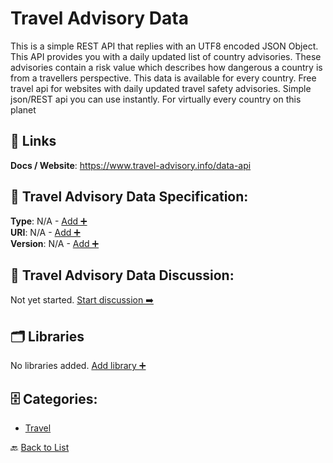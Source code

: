 # Travel Advisory Data

This is a simple REST API that replies with an UTF8 encoded JSON Object. This API provides you with a daily updated list of country advisories. These advisories contain a risk value which describes how dangerous a country is from a travellers perspective. This data is available for every country. Free travel api for websites with daily updated travel safety advisories. Simple json/REST api you can use instantly. For virtually every country on this planet

##  🔗 Links
**Docs / Website**: https://www.travel-advisory.info/data-api

## 🧬 Travel Advisory Data Specification:
**Type**: N/A - [Add ➕](https://github.com/apis-list/apis-list/edit/main/apis/travel-advisory-data/travel-advisory-data.yaml)  
**URI**: N/A - [Add ➕](https://github.com/apis-list/apis-list/edit/main/apis/travel-advisory-data/travel-advisory-data.yaml)  
**Version**: N/A - [Add ➕](https://github.com/apis-list/apis-list/edit/main/apis/travel-advisory-data/travel-advisory-data.yaml)

## 💬 Travel Advisory Data Discussion:
Not yet started. [Start discussion ➡️](https://github.com/apis-list/apis-list/discussions/new)

## 🗂️ Libraries

No libraries added. [Add library ➕](https://github.com/apis-list/apis-list/edit/main/apis/travel-advisory-data/travel-advisory-data.yaml)    


## 🗄️ Categories:
- [Travel](https://github.com/apis-list/apis-list#travel-)

🔙  [Back to List](https://github.com/apis-list/apis-list)
